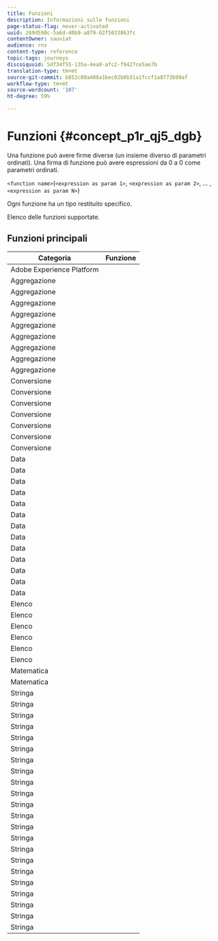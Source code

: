 ```yaml
---
title: Funzioni
description: Informazioni sulle funzioni
page-status-flag: never-activated
uuid: 269d590c-5a6d-40b9-a879-02f5033863fc
contentOwner: sauviat
audience: rns
content-type: reference
topic-tags: journeys
discoiquuid: 5df34f55-135a-4ea8-afc2-f9427ce5ae7b
translation-type: tm+mt
source-git-commit: b852c08a488a1bec02b8b31a1fccf1a8773b99af
workflow-type: tm+mt
source-wordcount: '107'
ht-degree: 59%

---
```



# Funzioni {#concept_p1r_qj5_dgb}

Una funzione può avere firme diverse (un insieme diverso di parametri ordinati). Una firma di funzione può avere espressioni da 0 a 0 come parametri ordinati.

`<function name>`(`<expression as param 1>`, `<expression as param 2>`, ... ,`<expression as param N>`)

Ogni funzione ha un tipo restituito specifico.

Elenco delle funzioni supportate.

## Funzioni principali

| Categoria | Funzione |
|-------------|-----------------------|
| Adobe Experience Platform | [](../functions/functioninsegment.md) |
| Aggregazione | [](../functions/functionavg.md) |
| Aggregazione | [](../functions/functioncount.md) |
| Aggregazione | [](../functions/functioncountonlynull.md) |
| Aggregazione | [](../functions/functioncountwithnull.md) |
| Aggregazione | [](../functions/functiondistinctcount.md) |
| Aggregazione | [](../functions/functiondistinctcountwithnull.md) |
| Aggregazione | [](../functions/functionmax.md) |
| Aggregazione | [](../functions/functionmin.md) |
| Aggregazione | [](../functions/functionsum.md) |
| Conversione | [](../functions/functiontobool.md) |
| Conversione | [](../functions/functiontodatetime.md) |
| Conversione | [](../functions/functiontodatetimeonly.md) |
| Conversione | [](../functions/functiontodecimal.md) |
| Conversione | [](../functions/functiontoduration.md) |
| Conversione | [](../functions/functiontointeger.md) |
| Conversione | [](../functions/functiontostring.md) |
| Data | [](../functions/functioncurrenttimeinmillis.md) |
| Data | [](../functions/functioninlastdays.md) |
| Data | [](../functions/functioninlasthours.md) |
| Data | [](../functions/functioninlastmonths.md) |
| Data | [](../functions/functioninlastyears.md) |
| Data | [](../functions/functioninnextdays.md) |
| Data | [](../functions/functioninnexthours.md) |
| Data | [](../functions/functioninnextmonths.md) |
| Data | [](../functions/functioninnextyears.md) |
| Data | [](../functions/functionnow.md) |
| Data | [](../functions/functionnowwithdelta.md) |
| Data | [](../functions/functionsethours.md) |
| Data | [](../functions/functionsetdays.md) |
| Elenco | [](../functions/functiondistinct.md) |
| Elenco | [](../functions/functiondistinctcount.md) |
| Elenco | [](../functions/functionin.md) |
| Elenco | [](../functions/functionlistsize.md) |
| Elenco | [](../functions/functionserializelist.md) |
| Elenco | [](../functions/functionsort.md) |
| Matematica | [](../functions/functionrandom.md) |
| Matematica | [](../functions/functionround.md) |
| Stringa | [](../functions/functionconcat.md) |
| Stringa | [](../functions/functioncontain.md) |
| Stringa | [](../functions/functioncontainwithignorecase.md) |
| Stringa | [](../functions/functionendwith.md) |
| Stringa | [](../functions/functionendwithignorecase.md) |
| Stringa | [](../functions/functionequalignorecase.md) |
| Stringa | [](../functions/functionindexof.md) |
| Stringa | [](../functions/functionisempty.md) |
| Stringa | [](../functions/functionisnotempty.md) |
| Stringa | [](../functions/functionlastindexof.md) |
| Stringa | [](../functions/functionlength.md) |
| Stringa | [](../functions/functionlower.md) |
| Stringa | [](../functions/functionmatchregexp.md) |
| Stringa | [](../functions/functionnotequalignorecase.md) |
| Stringa | [](../functions/functionreplace.md) |
| Stringa | [](../functions/functionreplaceall.md) |
| Stringa | [](../functions/functionstartwith.md) |
| Stringa | [](../functions/functionstartwithignorecase.md) |
| Stringa | [](../functions/functionsubstr.md) |
| Stringa | [](../functions/functiontrim.md) |
| Stringa | [](../functions/functionupper.md) |
| Stringa | [](../functions/functionuuid.md) |